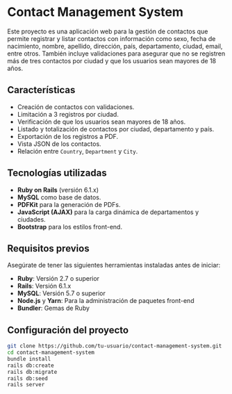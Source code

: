 # Contact Management System

Este proyecto es una aplicación web para la gestión de contactos que permite registrar y listar contactos con información como sexo, fecha de nacimiento, nombre, apellido, dirección, país, departamento, ciudad, email, entre otros. También incluye validaciones para asegurar que no se registren más de tres contactos por ciudad y que los usuarios sean mayores de 18 años.

## Características
- Creación de contactos con validaciones.
- Limitación a 3 registros por ciudad.
- Verificación de que los usuarios sean mayores de 18 años.
- Listado y totalización de contactos por ciudad, departamento y país.
- Exportación de los registros a PDF.
- Vista JSON de los contactos.
- Relación entre `Country`, `Department` y `City`.

## Tecnologías utilizadas
- **Ruby on Rails** (versión 6.1.x)
- **MySQL** como base de datos.
- **PDFKit** para la generación de PDFs.
- **JavaScript (AJAX)** para la carga dinámica de departamentos y ciudades.
- **Bootstrap** para los estilos front-end.

## Requisitos previos
Asegúrate de tener las siguientes herramientas instaladas antes de iniciar:
- **Ruby**: Versión 2.7 o superior
- **Rails**: Versión 6.1.x
- **MySQL**: Versión 5.7 o superior
- **Node.js** y **Yarn**: Para la administración de paquetes front-end
- **Bundler**: Gemas de Ruby

## Configuración del proyecto


   ```bash
   git clone https://github.com/tu-usuario/contact-management-system.git
   cd contact-management-system
   bundle install
   rails db:create
   rails db:migrate
   rails db:seed
   rails server
   ```


